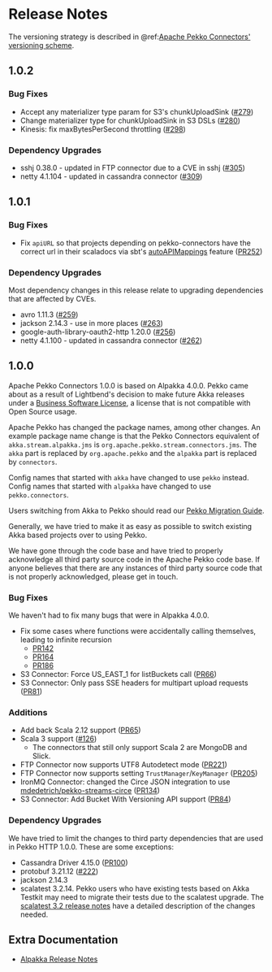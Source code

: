# Release Notes

The versioning strategy is described in @ref:[Apache Pekko Connectors' versioning scheme](../other-docs/versioning.md).

## 1.0.2

### Bug Fixes

* Accept any materializer type param for S3's chunkUploadSink ([#279](https://github.com/apache/pekko-connectors/pull/279))
* Change materializer type for chunkUploadSink in S3 DSLs ([#280](https://github.com/apache/pekko-connectors/pull/280))
* Kinesis: fix maxBytesPerSecond throttling ([#298](https://github.com/apache/pekko-connectors/pull/298)) 

### Dependency Upgrades

* sshj 0.38.0 - updated in FTP connector due to a CVE in sshj ([#305](https://github.com/apache/pekko-connectors/pull/305))
* netty 4.1.104 - updated in cassandra connector ([#309](https://github.com/apache/pekko-connectors/pull/309))

## 1.0.1

### Bug Fixes

* Fix `apiURL` so that projects depending on pekko-connectors have the correct
url in their scaladocs via sbt's [autoAPIMappings](https://www.scala-sbt.org/1.x/docs/Howto-Scaladoc.html#Define+the+location+of+API+documentation+for+a+library) feature ([PR252](https://github.com/apache/pekko-connectors/pull/252))

### Dependency Upgrades

Most dependency changes in this release relate to upgrading dependencies that are affected by CVEs.

* avro 1.11.3 ([#259](https://github.com/apache/pekko-connectors/issues/259))
* jackson 2.14.3 - use in more places ([#263](https://github.com/apache/pekko-connectors/pull/263))
* google-auth-library-oauth2-http 1.20.0 ([#256](https://github.com/apache/pekko-connectors/issues/256))
* netty 4.1.100 - updated in cassandra connector ([#262](https://github.com/apache/pekko-connectors/pull/262))

## 1.0.0

Apache Pekko Connectors 1.0.0 is based on Alpakka 4.0.0. Pekko came about as a result of Lightbend's decision to make future
Akka releases under a [Business Software License](https://www.lightbend.com/blog/why-we-are-changing-the-license-for-akka),
a license that is not compatible with Open Source usage.

Apache Pekko has changed the package names, among other changes. An example package name change is that the
Pekko Connectors equivalent of `akka.stream.alpakka.jms` is `org.apache.pekko.stream.connectors.jms`.
The `akka` part is replaced by `org.apache.pekko` and the `alpakka` part is replaced by `connectors`.

Config names that started with `akka` have changed to
use `pekko` instead. Config names that started with `alpakka` have changed to use `pekko.connectors`.

Users switching from Akka to Pekko should read our [Pekko Migration Guide](https://pekko.apache.org/docs/pekko/current/project/migration-guides.html).

Generally, we have tried to make it as easy as possible to switch existing Akka based projects over to using Pekko.

We have gone through the code base and have tried to properly acknowledge all third party source code in the
Apache Pekko code base. If anyone believes that there are any instances of third party source code that is not
properly acknowledged, please get in touch.

### Bug Fixes
We haven't had to fix many bugs that were in Alpakka 4.0.0.

* Fix some cases where functions were accidentally calling themselves, leading to infinite recursion
    * [PR142](https://github.com/apache/pekko-connectors/pull/142)
    * [PR164](https://github.com/apache/pekko-connectors/pull/164)
    * [PR186](https://github.com/apache/pekko-connectors/pull/186)
* S3 Connector: Force US_EAST_1 for listBuckets call ([PR66](https://github.com/apache/pekko-connectors/pull/66))
* S3 Connector: Only pass SSE headers for multipart upload requests ([PR81](https://github.com/apache/pekko-connectors/pull/81))

### Additions
* Add back Scala 2.12 support ([PR65](https://github.com/apache/pekko-connectors/pull/65))
* Scala 3 support ([#126](https://github.com/apache/pekko-connectors/issues/126))
    * The connectors that still only support Scala 2 are MongoDB and Slick.
* FTP Connector now supports UTF8 Autodetect mode ([PR221](https://github.com/apache/pekko-connectors/pull/221))
* FTP Connector now supports setting `TrustManager`/`KeyManager` ([PR205](https://github.com/apache/pekko-connectors/pull/205))
* IronMQ Connector: changed the Circe JSON integration to use [mdedetrich/pekko-streams-circe](https://github.com/mdedetrich/pekko-streams-circe) ([PR134](https://github.com/apache/pekko-connectors/pull/134)) 
* S3 Connector: Add Bucket With Versioning API support ([PR84](https://github.com/apache/pekko-connectors/pull/84))

### Dependency Upgrades
We have tried to limit the changes to third party dependencies that are used in Pekko HTTP 1.0.0. These are some exceptions:

* Cassandra Driver 4.15.0 ([PR100](https://github.com/apache/pekko-connectors/pull/100))
* protobuf 3.21.12 ([#222](https://github.com/apache/pekko-connectors/issues/222))
* jackson 2.14.3
* scalatest 3.2.14. Pekko users who have existing tests based on Akka Testkit may need to migrate their tests due to the scalatest upgrade. The [scalatest 3.2 release notes](https://www.scalatest.org/release_notes/3.2.0) have a detailed description of the changes needed.


## Extra Documentation

* [Alpakka Release Notes](https://doc.akka.io/docs/alpakka/current/release-notes/index.html)
